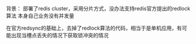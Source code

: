 背景：
    部署了redis cluster，采用分片方式，没办法支持redis官方提出的redlock算法
    本身自己业务没有并发量

在官方redsync的基础上，去掉了redlock算法的代码，相当于是单机应用，有可能出现当槽点丢失的情况下获取锁冲突的情况
